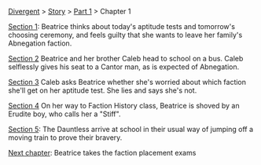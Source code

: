 [Divergent](divergent) > [Story](divergent-story) > [Part 1](divergent-part1) > Chapter 1

[Section 1](divergent-chapter1-sec1): Beatrice thinks about today's aptitude tests and tomorrow's choosing ceremony, and feels guilty that she wants to leave her family's Abnegation faction.

[Section 2](divergent-chapter1-sec2) Beatrice and her brother Caleb head to school on a bus. Caleb selflessly gives his seat to a Cantor man, as is expected of Abnegation.

[Section 3](divergent-chapter1-sec3) Caleb asks Beatrice whether she's worried about which faction she'll get on her aptitude test. She lies and says she's not.

[Section 4](divergent-chapter1-sec4) On her way to Faction History class, Beatrice is shoved by an Erudite boy, who calls her a "Stiff".

[Section 5](divergent-chapter1-sec5): The Dauntless arrive at school in their usual way of jumping off a moving train to prove their bravery.

[Next chapter](divergent-chapter2): Beatrice takes the faction placement exams